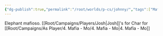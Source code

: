 ```yaml
---
{"dg-publish":true,"permalink":"/root/worlds/p-cs/johnny/","tags":["Mafia","Mo"]}
---
```


Elephant mafioso. [[Root/Campaigns/Players/Josh\|Josh]]'s for Char for [[Root/Campaigns/As Player/4. Mafia - Mo/4. Mafia - Mo\|4. Mafia - Mo]]
